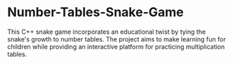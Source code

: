 # Number-Tables-Snake-Game
This C++ snake game incorporates an educational twist by tying the snake's growth to number tables. The project aims to make learning fun for children while providing an interactive platform for practicing multiplication tables.
